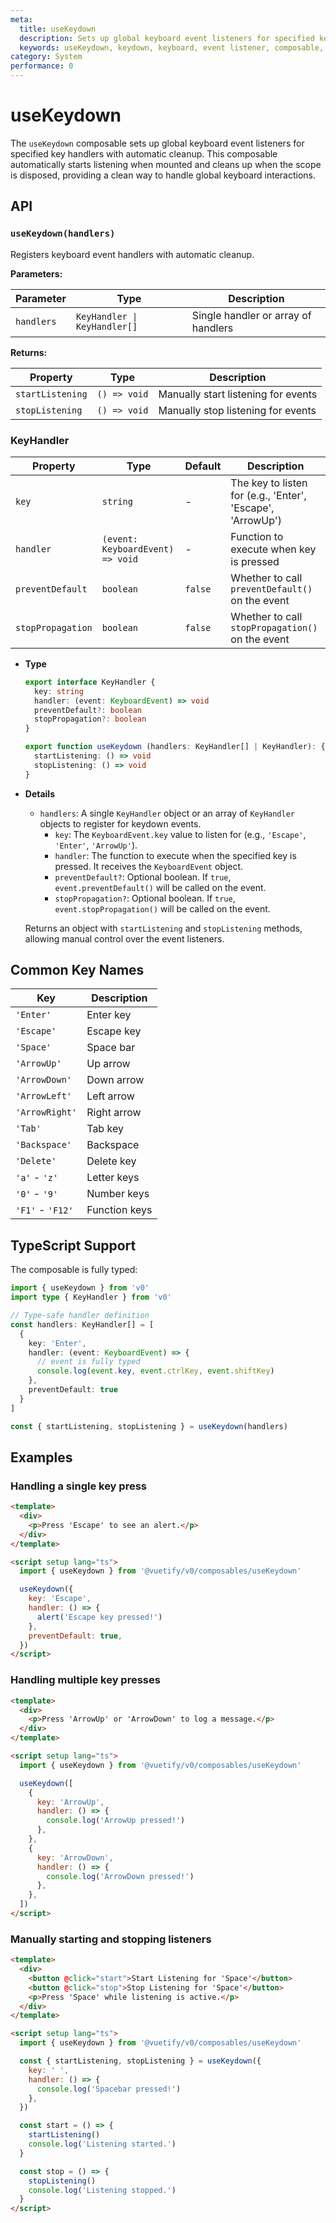 ```yaml
---
meta:
  title: useKeydown
  description: Sets up global keyboard event listeners for specified key handlers with automatic cleanup.
  keywords: useKeydown, keydown, keyboard, event listener, composable, Vue
category: System
performance: 0
---
```


# useKeydown

The `useKeydown` composable sets up global keyboard event listeners for specified key handlers with automatic cleanup. This composable automatically starts listening when mounted and cleans up when the scope is disposed, providing a clean way to handle global keyboard interactions.

## API

### `useKeydown(handlers)`

Registers keyboard event handlers with automatic cleanup.

**Parameters:**

| Parameter | Type | Description |
|-----------|------|-------------|
| `handlers` | `KeyHandler \| KeyHandler[]` | Single handler or array of handlers |

**Returns:**

| Property | Type | Description |
|----------|------|-------------|
| `startListening` | `() => void` | Manually start listening for events |
| `stopListening` | `() => void` | Manually stop listening for events |

### KeyHandler

| Property | Type | Default | Description |
|----------|------|---------|-------------|
| `key` | `string` | - | The key to listen for (e.g., 'Enter', 'Escape', 'ArrowUp') |
| `handler` | `(event: KeyboardEvent) => void` | - | Function to execute when key is pressed |
| `preventDefault` | `boolean` | `false` | Whether to call `preventDefault()` on the event |
| `stopPropagation` | `boolean` | `false` | Whether to call `stopPropagation()` on the event |

* **Type**
    
  ```ts
  export interface KeyHandler {
    key: string
    handler: (event: KeyboardEvent) => void
    preventDefault?: boolean
    stopPropagation?: boolean
  }

  export function useKeydown (handlers: KeyHandler[] | KeyHandler): {
    startListening: () => void
    stopListening: () => void
  }
  ```
    
* **Details**
    
  - `handlers`: A single `KeyHandler` object or an array of `KeyHandler` objects to register for keydown events.
      - `key`: The `KeyboardEvent.key` value to listen for (e.g., `'Escape'`, `'Enter'`, `'ArrowUp'`).
      - `handler`: The function to execute when the specified key is pressed. It receives the `KeyboardEvent` object.
      - `preventDefault?`: Optional boolean. If `true`, `event.preventDefault()` will be called on the event.
      - `stopPropagation?`: Optional boolean. If `true`, `event.stopPropagation()` will be called on the event.

  Returns an object with `startListening` and `stopListening` methods, allowing manual control over the event listeners.

## Common Key Names

| Key | Description |
|-----|-------------|
| `'Enter'` | Enter key |
| `'Escape'` | Escape key |
| `'Space'` | Space bar |
| `'ArrowUp'` | Up arrow |
| `'ArrowDown'` | Down arrow |
| `'ArrowLeft'` | Left arrow |
| `'ArrowRight'` | Right arrow |
| `'Tab'` | Tab key |
| `'Backspace'` | Backspace |
| `'Delete'` | Delete key |
| `'a'` - `'z'` | Letter keys |
| `'0'` - `'9'` | Number keys |
| `'F1'` - `'F12'` | Function keys |

## TypeScript Support

The composable is fully typed:

```typescript
import { useKeydown } from 'v0'
import type { KeyHandler } from 'v0'

// Type-safe handler definition
const handlers: KeyHandler[] = [
  {
    key: 'Enter',
    handler: (event: KeyboardEvent) => {
      // event is fully typed
      console.log(event.key, event.ctrlKey, event.shiftKey)
    },
    preventDefault: true
  }
]

const { startListening, stopListening } = useKeydown(handlers)
```

## Examples

### Handling a single key press

```html
<template>
  <div>
    <p>Press 'Escape' to see an alert.</p>
  </div>
</template>

<script setup lang="ts">
  import { useKeydown } from '@vuetify/v0/composables/useKeydown'

  useKeydown({
    key: 'Escape',
    handler: () => {
      alert('Escape key pressed!')
    },
    preventDefault: true,
  })
</script>
```

### Handling multiple key presses

```html
<template>
  <div>
    <p>Press 'ArrowUp' or 'ArrowDown' to log a message.</p>
  </div>
</template>

<script setup lang="ts">
  import { useKeydown } from '@vuetify/v0/composables/useKeydown'

  useKeydown([
    {
      key: 'ArrowUp',
      handler: () => {
        console.log('ArrowUp pressed!')
      },
    },
    {
      key: 'ArrowDown',
      handler: () => {
        console.log('ArrowDown pressed!')
      },
    },
  ])
</script>
```

### Manually starting and stopping listeners

```html
<template>
  <div>
    <button @click="start">Start Listening for 'Space'</button>
    <button @click="stop">Stop Listening for 'Space'</button>
    <p>Press 'Space' while listening is active.</p>
  </div>
</template>

<script setup lang="ts">
  import { useKeydown } from '@vuetify/v0/composables/useKeydown'

  const { startListening, stopListening } = useKeydown({
    key: ' ',
    handler: () => {
      console.log('Spacebar pressed!')
    },
  })

  const start = () => {
    startListening()
    console.log('Listening started.')
  }

  const stop = () => {
    stopListening()
    console.log('Listening stopped.')
  }
</script>
```


